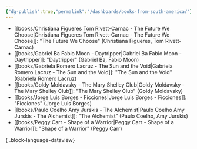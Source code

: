 ```yaml
---
{"dg-publish":true,"permalink":"/dashboards/books-from-south-america/"}
---
```



- [[books/Christiana Figueres Tom Rivett-Carnac - The Future We Choose\|Christiana Figueres Tom Rivett-Carnac - The Future We Choose]]: "The Future We Choose" (Christiana Figueres, Tom Rivett-Carnac)
- [[books/Gabriel Ba Fabio Moon - Daytripper\|Gabriel Ba Fabio Moon - Daytripper]]: "Daytripper" (Gabriel Ba, Fabio Moon)
- [[books/Gabriela Romero Lacruz - The Sun and the Void\|Gabriela Romero Lacruz - The Sun and the Void]]: "The Sun and the Void" (Gabriela Romero Lacruz)
- [[books/Goldy Moldavsky - The Mary Shelley Club\|Goldy Moldavsky - The Mary Shelley Club]]: "The Mary Shelley Club" (Goldy Moldavsky)
- [[books/Jorge Luis Borges - Ficciones\|Jorge Luis Borges - Ficciones]]: "Ficciones" (Jorge Luis Borges)
- [[books/Paulo Coelho Amy Jurskis - The Alchemist\|Paulo Coelho Amy Jurskis - The Alchemist]]: "The Alchemist" (Paulo Coelho, Amy Jurskis)
- [[books/Peggy Carr - Shape of a Warrior\|Peggy Carr - Shape of a Warrior]]: "Shape of a Warrior" (Peggy Carr)

{ .block-language-dataview}